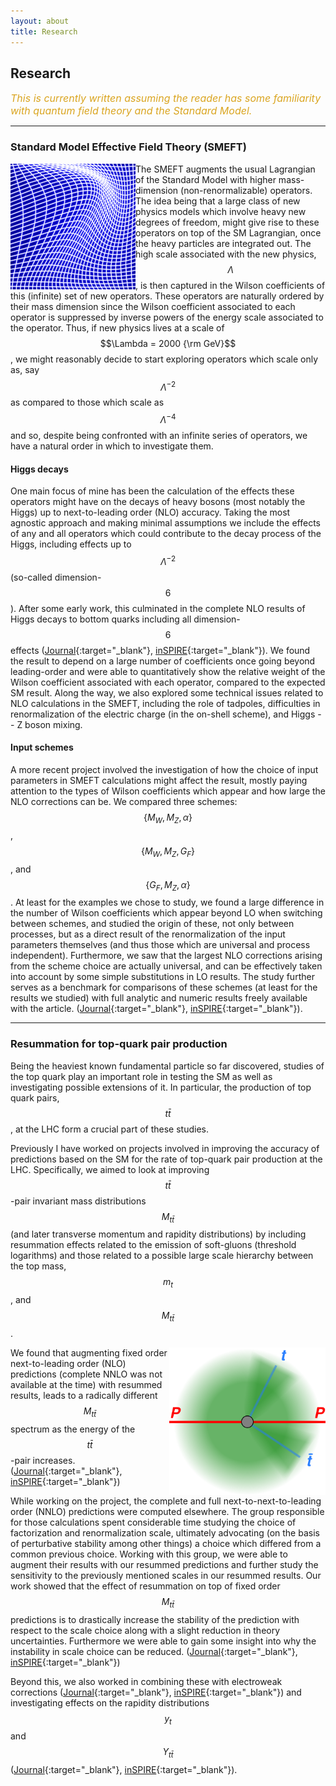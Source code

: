 ```yaml
---
layout: about
title: Research
---
```

## Research
*<font size="3" color="GoldenRod">This is currently written assuming the reader has some familiarity with quantum field theory and the Standard Model. </font>*

---

### Standard Model Effective Field Theory (SMEFT)
<img src="/assets/images/content/field_glow_1.png" align="left" width="200px"/>

The SMEFT augments the usual Lagrangian of the Standard Model with higher mass-dimension (non-renormalizable) operators. The idea being that a large class of new physics models which involve heavy new degrees of freedom, might give rise to these operators on top of the SM Lagrangian, once the heavy particles are integrated out. The high scale associated with the new physics, $$\Lambda$$, is then captured in the Wilson coefficients of this (infinite) set of new operators. These operators are naturally ordered by their mass dimension since the Wilson coefficient associated to each operator is suppressed by inverse powers of the energy scale associated to the operator. Thus, if new physics lives at a scale of $$\Lambda = 2000 {\rm GeV}$$, we might reasonably decide to start exploring operators which scale only as, say $$\Lambda^{-2}$$ as compared to those which scale as $$\Lambda^{-4}$$ and so, despite being confronted with an infinite series of operators, we have a natural order in which to investigate them.

#### Higgs decays
One main focus of mine has been the calculation of the effects these operators might have on the decays of heavy bosons (most notably the Higgs) up to next-to-leading order (NLO) accuracy. Taking the most agnostic approach and making minimal assumptions we include the effects of any and all operators which could contribute to the decay process of the Higgs, including effects up to $$\Lambda^{-2}$$ (so-called dimension-$$6$$).
After some early work, this culminated in the complete NLO results of Higgs decays to bottom quarks including all dimension-$$6$$ effects 
([Journal](https://link.springer.com/article/10.1007/JHEP08(2019)173){:target="_blank"}, [inSPIRE](https://inspirehep.net/literature/1729733){:target="_blank"}).
We found the result to depend on a large number of coefficients once going beyond leading-order and were able to quantitatively show the relative weight of the Wilson coefficient associated with each operator, compared to the expected SM result. Along the way, we also explored some technical issues related to NLO calculations in the SMEFT, including the role of tadpoles, difficulties in renormalization of the electric charge (in the on-shell scheme), and Higgs -- Z boson mixing.

#### Input schemes
A more recent project involved the investigation of how the choice of input parameters in SMEFT calculations might affect the result, mostly paying attention to the types of Wilson coefficients which appear and how large the NLO corrections can be. We compared three schemes: $$\{M_W, M_Z, \alpha\}$$, $$\{M_W, M_Z, G_F\}$$, and $$\{G_F, M_Z, \alpha\}$$. At least for the examples we chose to study, we found a large difference in the number of Wilson coefficients which appear beyond LO when switching between schemes, and studied the origin of these, not only between processes, but as a direct result of the renormalization of the input parameters themselves (and thus those which are universal and process independent). Furthermore, we saw that the largest NLO corrections arising from the scheme choice are actually universal, and can be effectively taken into account by some simple substitutions in LO results. The study further serves as a benchmark for comparisons of these schemes (at least for the results we studied) with full analytic and numeric results freely available with the article. ([Journal](https://link.springer.com/article/10.1007/JHEP07(2023)115){:target="_blank"}, [inSPIRE](https://inspirehep.net/literature/2657687){:target="_blank"}).


---


### Resummation for top-quark pair production

Being the heaviest known fundamental particle so far discovered, studies of the top quark play an important role in testing the SM as well as investigating possible extensions of it. In particular, the production of top quark pairs, $$t\bar{t}$$, at the LHC form a crucial part of these studies.

Previously I have worked on projects involved in improving the accuracy of predictions based on the SM for the rate of top-quark pair production at the LHC. Specifically, we aimed to look at improving $$t\bar{t}$$-pair invariant mass distributions $$M_{t\bar{t}}$$ (and later transverse momentum and rapidity distributions) by including resummation effects related to the emission of soft-gluons (threshold logarithms) and those related to a possible large scale hierarchy between the top mass, $$m_t$$, and $$M_{t\bar{t}}$$. 

<img src="/assets/images/content/ttbar_prod.png" align="right" width="250px"/>

We found that augmenting fixed order next-to-leading order (NLO) predictions (complete NNLO was not available at the time) with resummed results, leads to a radically different $$M_{t\bar{t}}$$ spectrum as the energy of the $$t\bar{t}$$-pair increases. ([Journal](https://journals.aps.org/prl/abstract/10.1103/PhysRevLett.116.202001){:target="_blank"}, [inSPIRE](https://inspirehep.net/literature/1417004){:target="_blank"})

While working on the project, the complete and full next-to-next-to-leading order (NNLO) predictions were computed elsewhere. The group responsible for those calculations spent considerable time studying the choice of factorization and renormalization scale, ultimately advocating (on the basis of perturbative stability among other things) a choice which differed from a common previous choice. Working with this group, we were able to augment their results with our resummed predictions and further study the sensitivity to the previously mentioned scales in our resummed results. Our work showed that the effect of resummation on top of fixed order $$M_{t\bar{t}}$$ predictions is to drastically increase the stability of the prediction with respect to the scale choice along with a slight reduction in theory uncertainties. Furthermore we were able to gain some insight into why the instability in scale choice can be reduced. ([Journal](https://link.springer.com/article/10.1007/JHEP05(2018)149){:target="_blank"}, [inSPIRE](https://inspirehep.net/literature/1663444){:target="_blank"})

Beyond this, we also worked in combining these with electroweak corrections ([Journal](https://iopscience.iop.org/article/10.1088/1674-1137/44/8/083104){:target="_blank"}, [inSPIRE](https://inspirehep.net/literature/1716558){:target="_blank"}) and investigating effects on the rapidity distributions $$y_t$$ and $$Y_{t\bar{t}}$$ ([Journal](https://link.springer.com/article/10.1007/JHEP03(2019)060){:target="_blank"}, [inSPIRE](https://inspirehep.net/literature/1704967){:target="_blank"}).
